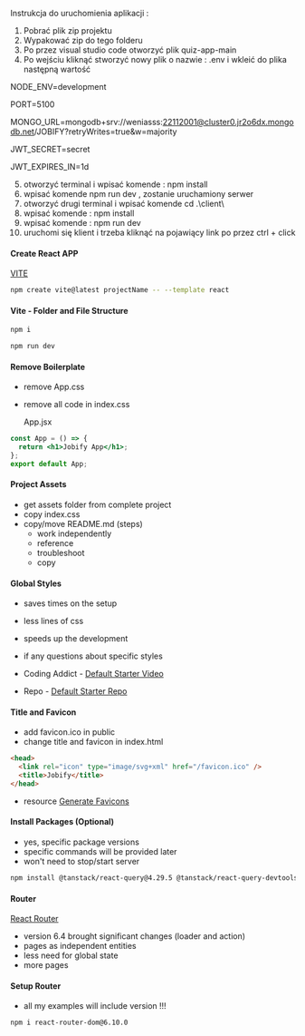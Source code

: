 Instrukcja do uruchomienia aplikacji :
1) Pobrać plik zip projektu
2) Wypakować zip do tego folderu
3) Po przez visual studio code otworzyć plik quiz-app-main
4) Po wejściu kliknąć stworzyć nowy plik o nazwie : .env    i wkleić do plika następną wartość

NODE_ENV=development

PORT=5100

MONGO_URL=mongodb+srv://weniasss:22112001@cluster0.jr2o6dx.mongodb.net/JOBIFY?retryWrites=true&w=majority

JWT_SECRET=secret

JWT_EXPIRES_IN=1d

5) otworzyć terminal i wpisać komende : npm install
6) wpisać komende npm run dev , zostanie uruchamiony serwer
7) otworzyć drugi terminal i wpisać komende cd .\client\
8) wpisać komende : npm install
9) wpisać komende : npm run dev
10) uruchomi się klient i trzeba kliknąć na pojawiący link po przez ctrl + click
#### Create React APP

[VITE](https://vitejs.dev/guide/)

```sh
npm create vite@latest projectName -- --template react
```

#### Vite - Folder and File Structure

```sh
npm i
```

```sh
npm run dev
```


#### Remove Boilerplate

- remove App.css
- remove all code in index.css

  App.jsx

```jsx
const App = () => {
  return <h1>Jobify App</h1>;
};
export default App;
```

#### Project Assets

- get assets folder from complete project
- copy index.css
- copy/move README.md (steps)
  - work independently
  - reference
  - troubleshoot
  - copy

#### Global Styles

- saves times on the setup
- less lines of css
- speeds up the development

- if any questions about specific styles
- Coding Addict - [Default Starter Video](https://youtu.be/UDdyGNlQK5w)
- Repo - [Default Starter Repo](https://github.com/john-smilga/default-starter)

#### Title and Favicon

- add favicon.ico in public
- change title and favicon in index.html

```html
<head>
  <link rel="icon" type="image/svg+xml" href="/favicon.ico" />
  <title>Jobify</title>
</head>
```

- resource [Generate Favicons](https://favicon.io/)

#### Install Packages (Optional)

- yes, specific package versions
- specific commands will be provided later
- won't need to stop/start server

```sh
npm install @tanstack/react-query@4.29.5 @tanstack/react-query-devtools@4.29.6 axios@1.3.6 dayjs@1.11.7 react-icons@4.8.0 react-router-dom@6.10.0 react-toastify@9.1.2 recharts@2.5.0 styled-components@5.3.10

```

#### Router

[React Router](https://reactrouter.com/en/main)

- version 6.4 brought significant changes (loader and action)
- pages as independent entities
- less need for global state
- more pages

#### Setup Router

- all my examples will include version !!!

```sh
npm i react-router-dom@6.10.0
```



